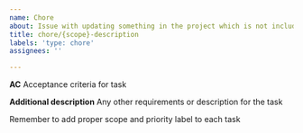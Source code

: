 ```yaml
---
name: Chore
about: Issue with updating something in the project which is not including the client
title: chore/{scope}-description
labels: 'type: chore'
assignees: ''

---
```


**AC**
Acceptance criteria for task

**Additional description**
Any other requirements or description for the task

Remember to add proper scope and priority label to each task
